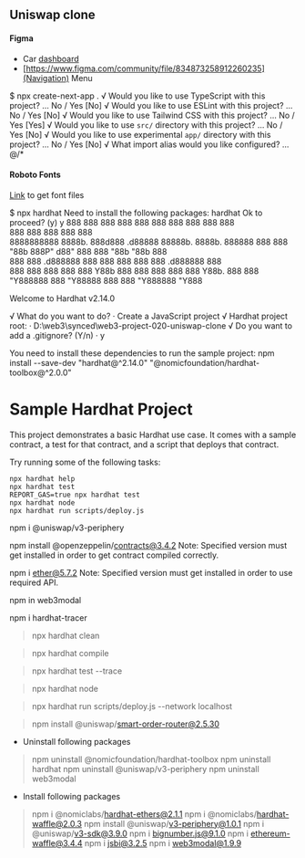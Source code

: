 ## Uniswap clone

#### Figma

- Car [dashboard](<https://www.figma.com/file/efCWSSfWDL3WIndUHv42d6/Car-Assistant-Dashboard-(Community)?node-id=0-1&t=tGIF5ow7ZYv8TJFD-0>)
- [https://www.figma.com/community/file/834873258912260235](Navigation) Menu

$ npx create-next-app .
√ Would you like to use TypeScript with this project? ... No / Yes [No]
√ Would you like to use ESLint with this project? ... No / Yes [No]
√ Would you like to use Tailwind CSS with this project? ... No / Yes [Yes]
√ Would you like to use `src/` directory with this project? ... No / Yes [No]
√ Would you like to use experimental `app/` directory with this project? ... No / Yes [No]
√ What import alias would you like configured? ... @/\*

#### Roboto Fonts

[Link](https://fonts.google.com/specimen/Roboto) to get font files


$ npx hardhat
Need to install the following packages:
  hardhat
Ok to proceed? (y) y
888    888                      888 888               888
888    888                      888 888               888   
888    888                      888 888               888   
8888888888  8888b.  888d888 .d88888 88888b.   8888b.  888888
888    888     "88b 888P"  d88" 888 888 "88b     "88b 888   
888    888 .d888888 888    888  888 888  888 .d888888 888   
888    888 888  888 888    Y88b 888 888  888 888  888 Y88b. 
888    888 "Y888888 888     "Y88888 888  888 "Y888888  "Y888

Welcome to Hardhat v2.14.0

√ What do you want to do? · Create a JavaScript project
√ Hardhat project root: · D:\web3\synced\web3-project-020-uniswap-clone
√ Do you want to add a .gitignore? (Y/n) · y

You need to install these dependencies to run the sample project:
npm install --save-dev "hardhat@^2.14.0" "@nomicfoundation/hardhat-toolbox@^2.0.0"


# Sample Hardhat Project

This project demonstrates a basic Hardhat use case. It comes with a sample contract, a test for that contract, and a script that deploys that contract.

Try running some of the following tasks:

```shell
npx hardhat help
npx hardhat test
REPORT_GAS=true npx hardhat test
npx hardhat node
npx hardhat run scripts/deploy.js
```

npm i @uniswap/v3-periphery

npm install @openzeppelin/contracts@3.4.2
Note: Specified version must get installed in order to get contract compiled correctly.

npm i ether@5.7.2
Note: Specified version must get installed in order to use required API.

npm in web3modal

npm i hardhat-tracer

 > npx hardhat clean

 > npx hardhat compile

 > npx hardhat test --trace

 > npx hardhat node

 > npx hardhat run scripts/deploy.js --network localhost

  > npm install @uniswap/smart-order-router@2.5.30

   - Uninstall following packages
  > npm uninstall @nomicfoundation/hardhat-toolbox
  > npm uninstall hardhat
  > npm uninstall @uniswap/v3-periphery
  > npm uninstall web3modal
   - Install following packages
  > npm i @nomiclabs/hardhat-ethers@2.1.1
  > npm i @nomiclabs/hardhat-waffle@2.0.3
  > npm install @uniswap/v3-periphery@1.0.1
  > npm i @uniswap/v3-sdk@3.9.0
  > npm i bignumber.js@9.1.0
  > npm i ethereum-waffle@3.4.4
  > npm i jsbi@3.2.5
  > npm i web3modal@1.9.9


